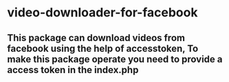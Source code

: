 # video-downloader-for-facebook
## This package can download videos from facebook using the help of accesstoken, To make this package operate you need to provide a access token in the index.php
